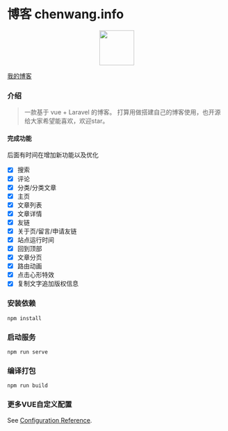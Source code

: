 # 博客 chenwang.info
<p align="center">
  <img width="80" src="http://cdn.fengziy.cn/gblog/logo.svg"/>
</p>
<p align="center">

[我的博客](http://chenwang.info)
### 介绍
>
> 一款基于 vue  + Laravel 的博客。 
> 打算用做搭建自己的博客使用，也开源给大家希望能喜欢，欢迎star。
>
#### 完成功能
后面有时间在增加新功能以及优化
- [x] 搜索
- [x] 评论
- [x] 分类/分类文章
- [x] 主页
- [x] 文章列表
- [x] 文章详情
- [x] 友链
- [x] 关于页/留言/申请友链
- [x] 站点运行时间
- [x] 回到顶部
- [x] 文章分页
- [x] 路由动画
- [x] 点击心形特效
- [x] 复制文字追加版权信息

### 安装依赖
```
npm install
```

### 启动服务
```
npm run serve
```

### 编译打包
```
npm run build
```

### 更多VUE自定义配置
See [Configuration Reference](https://cli.vuejs.org/config/).

